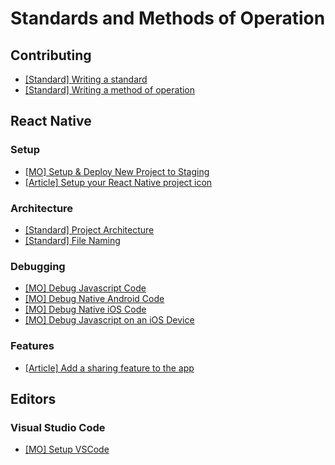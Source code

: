 # Standards and Methods of Operation

## Contributing
- [[Standard] Writing a standard](contributing/standard.s.md)
- [[Standard] Writing a method of operation](contributing/mo.s.md)

## React Native

### Setup
- [[MO] Setup & Deploy New Project to Staging](react-native/setup/setup-and-deploy-new-project-to-staging.md) 
- [[Article] Setup your React Native project icon](https://blog.bam.tech/developper-news/change-your-react-native-app-icons-in-a-single-command-line)

### Architecture
- [[Standard] Project Architecture](react-native/architecture/project-architecture.s.md)
- [[Standard] File Naming](react-native/architecture/file-naming.s.md)

### Debugging

- [[MO] Debug Javascript Code](react-native/debugging/debug-javascript.mo.md)
- [[MO] Debug Native Android Code](react-native/debugging/debug-native-android.mo.md)
- [[MO] Debug Native iOS Code](react-native/debugging/debug-native-ios.mo.md)
- [[MO] Debug Javascript on an iOS Device](react-native/debugging/debug-javascript-ios-device.mo.md)

### Features

- [[Article] Add a sharing feature to the app](https://blog.bam.tech/developper-news/sharing-content-with-react-native)

## Editors

### Visual Studio Code

- [[MO] Setup VSCode](editors/vscode/setup-vscode.mo.md)
